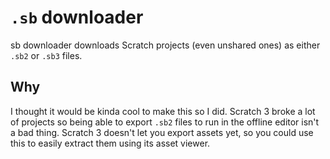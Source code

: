 # `.sb` downloader

sb downloader downloads Scratch projects (even unshared ones) as either `.sb2` or `.sb3` files.

## Why

I thought it would be kinda cool to make this so I did. Scratch 3 broke a lot of projects so being able to export `.sb2` files to run in the offline editor isn't a bad thing. Scratch 3 doesn't let you export assets yet, so you could use this to easily extract them using its asset viewer.
